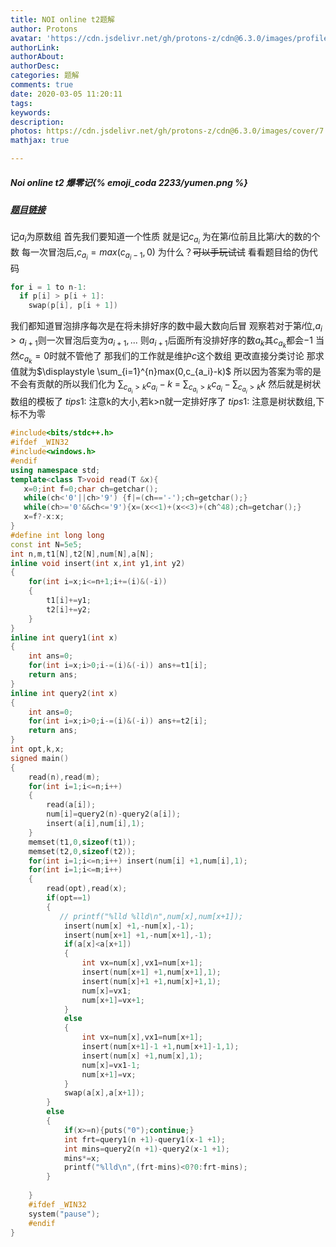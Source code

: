 ```yaml
---
title: NOI online t2题解
author: Protons
avatar: 'https://cdn.jsdelivr.net/gh/protons-z/cdn@6.3.0/images/profile/head.jpg'
authorLink: 
authorAbout: 
authorDesc: 
categories: 题解
comments: true
date: 2020-03-05 11:20:11
tags:
keywords:
description:
photos: https://cdn.jsdelivr.net/gh/protons-z/cdn@6.3.0/images/cover/7.jpg
mathjax: true

---
```

##### Noi online t2 爆零记{% emoji_coda 2233/yumen.png %}

##### [题目链接](https://www.luogu.com.cn/problem/P6186)


记$a_i$为原数组
首先我们要知道一个性质
就是记$c_{a_i}$ 为在第$i$位前且比第$i$大的数的个数
每一次冒泡后,$c_{a_i}=max(c_{a_i-1},0)$ 
为什么？~~可以手玩试试~~ 
看看题目给的伪代码 
``` cpp
for i = 1 to n-1:
  if p[i] > p[i + 1]:
    swap(p[i], p[i + 1])
```
我们都知道冒泡排序每次是在将未排好序的数中最大数向后冒
观察若对于第$i$位,$a_i>a_{i+1}$则一次冒泡后变为$a_{i+1},...$
则$a_{i+1}$后面所有没排好序的数$a_k$其$c_{a_k}$都会$-1$
当然$c_{a_k}=0$时就不管他了 
那我们的工作就是维护$c$这个数组 
更改直接分类讨论 
那求值就为$\displaystyle \sum_{i=1}^{n}max(0,c_{a_i}-k)$ 
所以因为答案为零的是不会有贡献的所以我们化为 
$\displaystyle \sum _{c_{a_i}>k} c_{a_i}-k$ $=$ $\displaystyle \sum _{c_{a_i}>k} c_{a_i}-\displaystyle \sum _{c_{a_i}>k}k$ 
然后就是树状数组的模板了 
$tips1:$ 注意k的大小,若k>n就一定排好序了 
$tips1:$ 注意是树状数组,下标不为零 
``` cpp
#include<bits/stdc++.h>
#ifdef _WIN32
#include<windows.h>
#endif
using namespace std;
template<class T>void read(T &x){
   x=0;int f=0;char ch=getchar();
   while(ch<'0'||ch>'9') {f|=(ch=='-');ch=getchar();}
   while(ch>='0'&&ch<='9'){x=(x<<1)+(x<<3)+(ch^48);ch=getchar();}
   x=f?-x:x;
}
#define int long long
const int N=5e5;
int n,m,t1[N],t2[N],num[N],a[N];
inline void insert(int x,int y1,int y2)
{
    for(int i=x;i<=n+1;i+=(i)&(-i))
    {
        t1[i]+=y1;
        t2[i]+=y2;
    }
}
inline int query1(int x)
{
    int ans=0;
    for(int i=x;i>0;i-=(i)&(-i)) ans+=t1[i];
    return ans;
}
inline int query2(int x)
{
    int ans=0;
    for(int i=x;i>0;i-=(i)&(-i)) ans+=t2[i];
    return ans;
}
int opt,k,x;
signed main()
{
    read(n),read(m);
    for(int i=1;i<=n;i++) 
    {
        read(a[i]);
        num[i]=query2(n)-query2(a[i]);
        insert(a[i],num[i],1);
    }
    memset(t1,0,sizeof(t1));
    memset(t2,0,sizeof(t2));
    for(int i=1;i<=n;i++) insert(num[i] +1,num[i],1);
    for(int i=1;i<=m;i++)
    {
        read(opt),read(x);
        if(opt==1)
        {
           // printf("%lld %lld\n",num[x],num[x+1]);
            insert(num[x] +1,-num[x],-1);
            insert(num[x+1] +1,-num[x+1],-1);
            if(a[x]<a[x+1])
            {
                int vx=num[x],vx1=num[x+1];
                insert(num[x+1] +1,num[x+1],1);
                insert(num[x]+1 +1,num[x]+1,1);
                num[x]=vx1;
                num[x+1]=vx+1;
            }
            else
            {
                int vx=num[x],vx1=num[x+1];
                insert(num[x+1]-1 +1,num[x+1]-1,1);
                insert(num[x] +1,num[x],1);
                num[x]=vx1-1;
                num[x+1]=vx;
            }
            swap(a[x],a[x+1]);
        }
        else
        {
            if(x>=n){puts("0");continue;}
            int frt=query1(n +1)-query1(x-1 +1);
            int mins=query2(n +1)-query2(x-1 +1);
            mins*=x;
            printf("%lld\n",(frt-mins)<0?0:frt-mins);
        }
        
    }
    #ifdef _WIN32
    system("pause");
    #endif
}
```